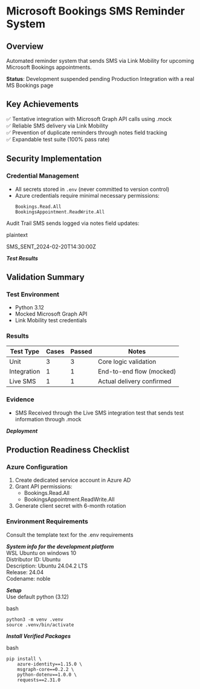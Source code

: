 
# Microsoft Bookings SMS Reminder System

## Overview
Automated reminder system that sends SMS via Link Mobility for upcoming Microsoft Bookings appointments.

**Status**: Development suspended pending Production Integration with a real MS Bookings page

## Key Achievements
✅ Tentative integration with Microsoft Graph API calls using .mock  
✅ Reliable SMS delivery via Link Mobility  
✅ Prevention of duplicate reminders through notes field tracking  
✅ Expandable test suite (100% pass rate)  

## Security Implementation

### Credential Management
- All secrets stored in `.env` (never committed to version control)
- Azure credentials require minimal necessary permissions:
  ```plaintext
  Bookings.Read.All
  BookingsAppointment.ReadWrite.All

Audit Trail
SMS sends logged via notes field updates:

plaintext

SMS_SENT_2024-02-20T14:30:00Z

***Test Results***

## Validation Summary

### Test Environment
- Python 3.12
- Mocked Microsoft Graph API
- Link Mobility test credentials

### Results
| Test Type       | Cases | Passed | Notes |
|-----------------|-------|--------|-------|
| Unit            | 3     | 3      | Core logic validation |
| Integration     | 1     | 1      | End-to-end flow (mocked) |
| Live SMS        | 1     | 1      | Actual delivery confirmed |

### Evidence
- SMS Received through the Live SMS integration test that sends test information through .mock

***Deployment***

## Production Readiness Checklist

### Azure Configuration
1. Create dedicated service account in Azure AD
2. Grant API permissions:
   - Bookings.Read.All
   - BookingsAppointment.ReadWrite.All
3. Generate client secret with 6-month rotation

### Environment Requirements

Consult the template text for the .env requirements

***System info for the development platform***  
WSL Ubuntu on windows 10  
Distributor ID: Ubuntu  
Description:    Ubuntu 24.04.2 LTS  
Release:        24.04  
Codename:       noble  

***Setup***  
Use default python (3.12)  

bash 
```
python3 -m venv .venv
source .venv/bin/activate
```
***Install Verified Packages***  

bash  
```
pip install \
    azure-identity==1.15.0 \
    msgraph-core==0.2.2 \
    python-dotenv==1.0.0 \
    requests==2.31.0
```



